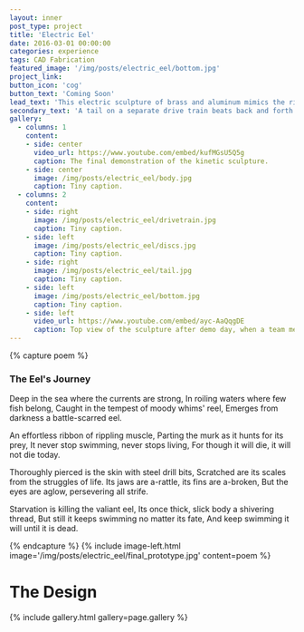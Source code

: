 ```yaml
---
layout: inner
post_type: project
title: 'Electric Eel'
date: 2016-03-01 00:00:00
categories: experience
tags: CAD Fabrication
featured_image: '/img/posts/electric_eel/bottom.jpg'
project_link:
button_icon: 'cog'
button_text: 'Coming Soon'
lead_text: 'This electric sculpture of brass and aluminum mimics the rippling, oscillatory motion of an eel.'
secondary_text: 'A tail on a separate drive train beats back and forth to complete the motion.'
gallery:
  - columns: 1
    content:
    - side: center
      video_url: https://www.youtube.com/embed/kufMGsU5Q5g
      caption: The final demonstration of the kinetic sculpture.
    - side: center
      image: /img/posts/electric_eel/body.jpg
      caption: Tiny caption.
  - columns: 2
    content:
    - side: right
      image: /img/posts/electric_eel/drivetrain.jpg
      caption: Tiny caption.
    - side: left
      image: /img/posts/electric_eel/discs.jpg
      caption: Tiny caption.
    - side: right
      image: /img/posts/electric_eel/tail.jpg
      caption: Tiny caption.
    - side: left
      image: /img/posts/electric_eel/bottom.jpg
      caption: Tiny caption.
    - side: left
      video_url: https://www.youtube.com/embed/ayc-AaQqgDE
      caption: Top view of the sculpture after demo day, when a team member restored some of the telescoping tubing-driven discs.
---
```

{% capture poem %}
<h3 class="poem">The Eel's Journey</h3>
<p class="poem">Deep in the sea where the currents are strong,
In roiling waters where few fish belong,
Caught in the tempest of moody whims' reel,
Emerges from darkness a battle-scarred eel.</p>
<p class="poem">An effortless ribbon of rippling muscle,
Parting the murk as it hunts for its prey,
It never stop swimming, never stops living,
For though it will die, it will not die today.</p>
<p class="poem">Thoroughly pierced is the skin with steel drill bits,
Scratched are its scales from the struggles of life.
Its jaws are a-rattle, its fins are a-broken,
But the eyes are aglow, persevering all strife.</p>
<p class="poem">Starvation is killing the valiant eel,
Its once thick, slick body a shivering thread,
But still it keeps swimming no matter its fate,
And keep swimming it will until it is dead.
</p>
{% endcapture %}
{% include image-left.html image='/img/posts/electric_eel/final_prototype.jpg' content=poem %}
<h1 class="section-title text-center">The Design</h1>

{% include gallery.html gallery=page.gallery %}
